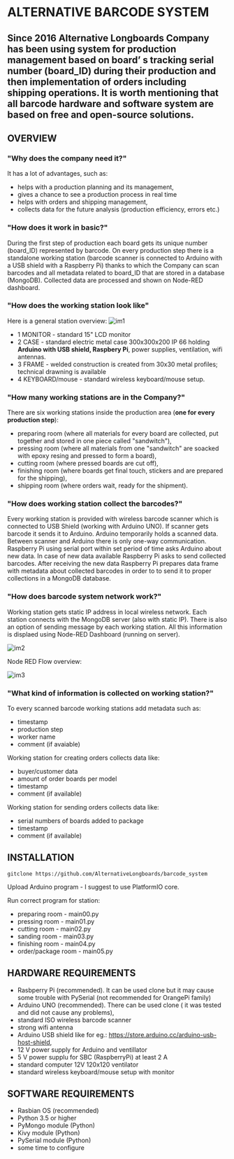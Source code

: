 # ALTERNATIVE BARCODE SYSTEM
## Since 2016 Alternative Longboards Company has been using system for production management based on board’ s tracking serial number (board_ID) during their production and then implementation of orders  including shipping operations. It is worth mentioning that all barcode hardware and software system  are based on free and open-source solutions.

## OVERVIEW

### **"Why does the company need it?"**

It has a lot of advantages, such as:
+ helps with a production planning and its management,
+ gives a chance to see a production process in real time
+ helps with orders and shipping management,
+ collects data for the future analysis (production efficiency, errors etc.)

### **"How does it work in basic?"**

During the first step of production each board gets its unique number (board_ID) represented by barcode. On every production step there is a standalone working station (barcode scanner is connected to Arduino with a USB shield with a Raspberry Pi) thanks to which the Company can scan barcodes and all metadata related to board_ID that are stored in a database (MongoDB). Collected data are processed and shown on Node-RED dashboard.

### **"How does the working station look like"**

Here is a general station overview:
![im1](https://github.com/AlternativeLongboards/barcode_system/blob/master/DOCS/barcode_working_station_overview.jpg)

+ 1 MONITOR         - standard 15" LCD monitor
+ 2 CASE            - standard electric metal case 300x300x200 IP 66 holding **Arduino with USB shield, Raspbery Pi**, power supplies,                           ventilation, wifi antennas.
+ 3 FRAME           - welded construction is created from 30x30 metal profiles; technical drawning is available
+ 4 KEYBOARD/mouse  - standard wireless keyboard/mouse setup.

### **"How many working stations are in the Company?"**

There are six working stations inside the production area (**one for every production step**):

+ preparing room (where all materials for every board are collected, put together and stored in one piece called "sandwitch"),
+ pressing room (where all materials from one "sandwitch" are soacked with epoxy resing and pressed to form a board),
+ cutting room (where pressed boards are cut off),
+ finishing room (where boards get final touch, stickers and are prepared for the shipping),
+ shipping room (where orders wait, ready for the shipment). 

### **"How does working station collect the barcodes?"**

Every working station is provided with wireless barcode scanner which is connected to USB Shield (working with Arduino UNO). If scanner gets barcode it sends it to Arduino. Arduino temporarily holds a scanned data. Between scanner and Arduino there is only one-way communication. Raspberry Pi using serial port within set period of time asks Arduino about new data. In case of new data available Raspberry Pi asks to send collected barcodes. After receiving the new data Raspberry Pi prepares data frame with metadata about collected barcodes in order to to send it to proper collections in a MongoDB database.

### **"How does barcode system network work?"**

Working station gets static IP address in local wireless network. Each station connects with the MongoDB server (also with static IP). There is also an option of sending message by each working station. All this information is displaed using Node-RED Dashboard (running on server).

![im2](https://github.com/AlternativeLongboards/barcode_system/blob/master/DOCS/barcode_working_station_network.jpg)

Node RED Flow overview:

![im3](https://github.com/AlternativeLongboards/barcode_system/blob/master/DOCS/node_red_barcode_station.jpg)


### **"What kind of information is collected on working station?"**

To every scanned barcode working stations add metadata such as:

+ timestamp
+ production step
+ worker name
+ comment (if avaiable)

Working station for creating orders collects data like:

+ buyer/customer data 
+ amount of order boards per model
+ timestamp
+ comment (if available)

Working station for sending orders collects data like:

+ serial numbers of boards added to package
+ timestamp
+ comment (if available)

## INSTALLATION

``` gitclone https://github.com/AlternativeLongboards/barcode_system ```

Upload Arduino program - I suggest to use PlatformIO core.

Run correct program for station: 
+ preparing room        - main00.py
+ pressing room         - main01.py
+ cutting room          - main02.py
+ sanding room          - main03.py
+ finishing room        - main04.py
+ order/package room    - main05.py

## HARDWARE REQUIREMENTS

+ Rasbperry Pi (recommended). It can be used clone but it may cause some trouble with PySerial (not recommended for OrangePi family)
+ Arduino UNO (recommended). There can be used clone ( it was tested and did not cause  any problems),
+ standard ISO wireless barcode scanner
+ strong wifi antenna
+ Arduino USB shield like for eg.: https://store.arduino.cc/arduino-usb-host-shield,
+ 12 V power supply for Arduino and ventillator
+ 5 V power supplu for SBC (RaspberryPi) at least 2 A
+ standard computer 12V 120x120 ventilator
+ standard wireless keyboard/mouse setup with monitor


## SOFTWARE REQUIREMENTS

+ Rasbian OS (recommended)
+ Python 3.5 or higher
+ PyMongo module (Python)
+ Kivy module (Python)
+ PySerial module (Python)
+ some time to configure



